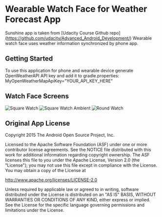 Wearable Watch Face for Weather Forecast App
===================================

Sunshine app is taken from [Udacity Course Github repo] (https://github.com/udacity/Advanced_Android_Development/)
Wearable watch face uses weather information synchronized by phone app.

Getting Started
---------------
To use this application for phone and wearable device generate OpenWeatherAPI API key and add it to 
gradle.properties: MyOpenWeatherMapApiKey="YOUR_API_KEY_HERE"

Watch Face Screens
------------------
![Square Watch](http://i.imgur.com/dRDiGTa.png "Square Watch")
![Square Watch Ambient](http://i.imgur.com/2umqzZs.png "Square Watch Ambient")
![Round Watch](http://i.imgur.com/lWUqcrJ.png "Round Watch")

Original App License
--------------------
Copyright 2015 The Android Open Source Project, Inc.

Licensed to the Apache Software Foundation (ASF) under one or more contributor
license agreements.  See the NOTICE file distributed with this work for
additional information regarding copyright ownership.  The ASF licenses this
file to you under the Apache License, Version 2.0 (the "License"); you may not
use this file except in compliance with the License.  You may obtain a copy of
the License at

http://www.apache.org/licenses/LICENSE-2.0

Unless required by applicable law or agreed to in writing, software
distributed under the License is distributed on an "AS IS" BASIS, WITHOUT
WARRANTIES OR CONDITIONS OF ANY KIND, either express or implied.  See the
License for the specific language governing permissions and limitations under
the License.

